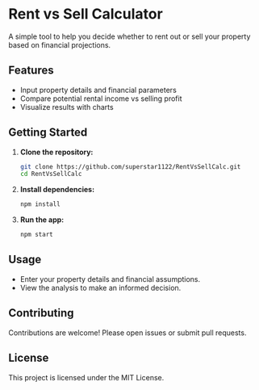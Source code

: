 # Rent vs Sell Calculator

A simple tool to help you decide whether to rent out or sell your property based on financial projections.

## Features

- Input property details and financial parameters
- Compare potential rental income vs selling profit
- Visualize results with charts

## Getting Started

1. **Clone the repository:**
    ```bash
    git clone https://github.com/superstar1122/RentVsSellCalc.git
    cd RentVsSellCalc
    ```

2. **Install dependencies:**
    ```bash
    npm install
    ```

3. **Run the app:**
    ```bash
    npm start
    ```

## Usage

- Enter your property details and financial assumptions.
- View the analysis to make an informed decision.

## Contributing

Contributions are welcome! Please open issues or submit pull requests.

## License

This project is licensed under the MIT License.